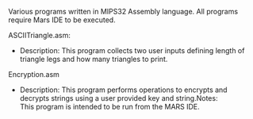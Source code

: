 
Various programs written in MIPS32 Assembly language.
All programs require Mars IDE to be executed.

ASCIITriangle.asm:
- Description: This program collects two user inputs defining length of triangle legs and how many triangles to print.

Encryption.asm
-   Description: This program performs operations to encrypts and decrypts strings using a user provided key and string.Notes:       
This program is intended to be run from the MARS IDE. 
